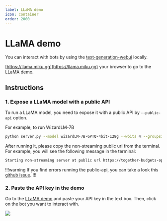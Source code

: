 ```yaml
---
label: LLaMA demo
icon: container
order: 2000
---
```


# LLaMA demo

You can interact with bots by using the [text-generation-webui](https://github.com/oobabooga/text-generation-webui) locally.

[https://llama.miku.gg](https://llama.miku.gg) your browser to go to the LLaMA demo.

## Instructions

### 1. Expose a LLaMA model with a public API
To run a LLaMA model, you need to expose it with a public API by `--public-api` option.

For example, to run WizardLM-7B
```bash
python server.py --model wizardLM-7B-GPTQ-4bit-128g --wbits 4 --groupsize 128 --public-api
```

After running it, please copy the non-streaming public url from the terminal. For example, you will see the following message in the terminal:
```bash
Starting non-streaming server at public url https://together-budgets-optimize-distributor.trycloudflare.com/api
```

!!!warning
If you find errors running the public-api, you can take a look this [github issue](https://github.com/oobabooga/text-generation-webui/issues/1524).
!!!

### 2. Paste the API key in the demo
Go to the [LLaMA demo](https://llama.miku.gg) and paste your API key in the text box. Then, click on the bot you want to interact with.

![](/assets/llama-demo.png)
